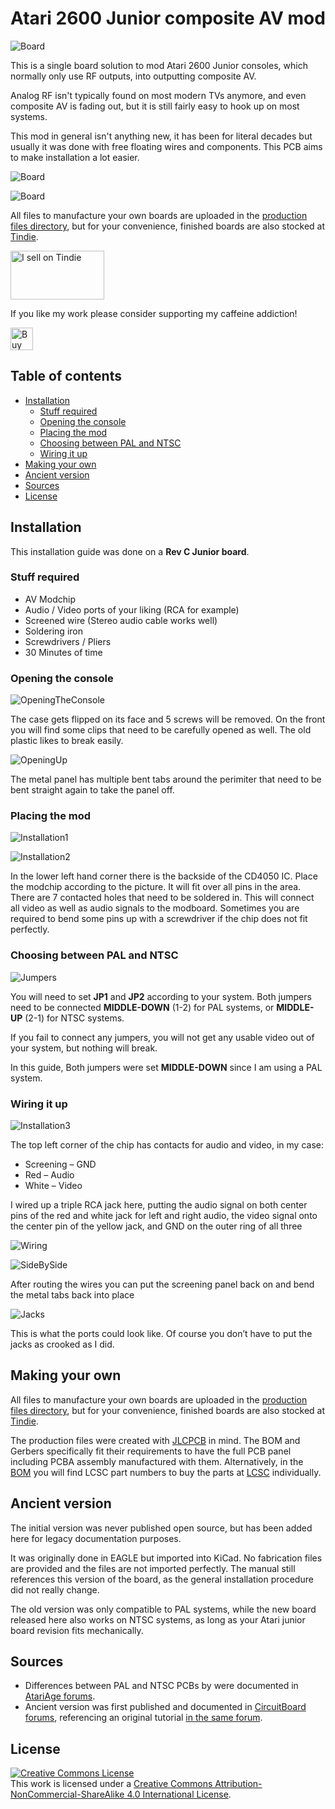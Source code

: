 # Atari 2600 Junior composite AV mod <!-- omit in toc -->

![Board](img/Board.jpg)


This is a single board solution to mod Atari 2600 Junior consoles, which normally only use RF outputs, into outputting composite AV.

Analog RF isn't typically found on most modern TVs anymore, and even composite AV is fading out, but it is still fairly easy to hook up on most systems.

This mod in general isn't anything new, it has been for literal decades but usually it was done with free floating wires and components. This PCB aims to make installation a lot easier.

![Board](img/BoardRender.jpg)

![Board](img/BoardRenderBackside.jpg)

All files to manufacture your own boards are uploaded in the [production files directory](/pcb/production%20files/), but for your convenience, finished boards are also stocked at [Tindie](https://www.tindie.com/products/binary-6/2600-junior-composite-av-mod-atari/).

<a href="https://www.tindie.com/stores/binary-6/?ref=offsite_badges&utm_source=sellers_Chrismettal&utm_medium=badges&utm_campaign=badge_medium"><img src="https://d2ss6ovg47m0r5.cloudfront.net/badges/tindie-mediums.png" alt="I sell on Tindie" width="150" height="78"></a>

If you like my work please consider supporting my caffeine addiction!

<a href='https://ko-fi.com/U7U6G0X3' target='_blank'><img height='36' style='border:0px;height:36px;' src='https://az743702.vo.msecnd.net/cdn/kofi4.png?v=0' border='0' alt='Buy Me a Coffee at ko-fi.com' /></a>


## Table of contents <!-- omit in toc -->

- [Installation](#installation)
  - [Stuff required](#stuff-required)
  - [Opening the console](#opening-the-console)
  - [Placing the mod](#placing-the-mod)
  - [Choosing between PAL and NTSC](#choosing-between-pal-and-ntsc)
  - [Wiring it up](#wiring-it-up)
- [Making your own](#making-your-own)
- [Ancient version](#ancient-version)
- [Sources](#sources)
- [License](#license)


## Installation

This installation guide was done on a **Rev C Junior board**.

### Stuff required

- AV Modchip
- Audio / Video ports of your liking (RCA for example)
- Screened wire (Stereo audio cable works well)
- Soldering iron
- Screwdrivers / Pliers
- 30 Minutes of time


### Opening the console

![OpeningTheConsole](/img/ancient_version/1-Closed.jpg)

The case gets flipped on its face and 5 screws will be removed. On the front you
will find some clips that need to be carefully opened as well. The old plastic likes
to break easily.


![OpeningUp](/img/ancient_version/2-OpeningUp.jpg)

The metal panel has multiple bent tabs around the perimiter that need to be bent
straight again to take the panel off.

### Placing the mod

![Installation1](/img/Installation_1.jpg)

![Installation2](/img/Installation_2.jpg)

In the lower left hand corner there is the backside of the CD4050 IC. Place the modchip according to the picture. It will fit over all pins in
the area. There are 7 contacted holes that need to be soldered in. This will
connect all video as well as audio signals to the modboard. Sometimes you are required to bend some pins up with a screwdriver if the chip does not fit perfectly.

### Choosing between PAL and NTSC

![Jumpers](/img/Jumpers.jpg)

You will need to set **JP1** and **JP2** according to your system. Both jumpers need to be connected **MIDDLE-DOWN** (1-2) for PAL systems, or **MIDDLE-UP** (2-1) for NTSC systems.

If you fail to connect any jumpers, you will not get any usable video out of your system, but nothing will break.

In this guide, Both jumpers were set **MIDDLE-DOWN** since I am using a PAL system.

### Wiring it up

![Installation3](/img/Installation_3.jpg)

The top left corner of the chip has contacts for audio and video, in my case:

- Screening – GND
- Red – Audio
- White – Video

I wired up a triple RCA jack here, putting the audio signal on both center pins of
the red and white jack for left and right audio, the video signal onto the center
pin of the yellow jack, and GND on the outer ring of all three

![Wiring](/img/ancient_version/5-Wiring.jpg)

![SideBySide](/img/ancient_version/6-SideBySide.jpg)

After routing the wires you can put the screening panel back on and bend the
metal tabs back into place

![Jacks](/img/ancient_version/7-Jacks.jpg)

This is what the ports could look like. Of course you don’t have to put the jacks as
crooked as I did.


## Making your own

All files to manufacture your own boards are uploaded in the [production files directory](/pcb/production%20files), but for your convenience, finished boards are also stocked at [Tindie](https://www.tindie.com/products/binary-6/2600-junior-composite-av-mod-atari/).

The production files were created with [JLCPCB](https://jlcpcb.com) in mind. The BOM and Gerbers specifically fit their requirements to have the full PCB panel including PCBA assembly manufactured with them. Alternatively, in the [BOM](/pcb/production%20files/bom/atari-junior-av-mod.csv) you will find LCSC part numbers to buy the parts at [LCSC](https://lcsc.com) individually.


## Ancient version

The initial version was never published open source, but has been added here for legacy documentation purposes. 

It was originally done in EAGLE but imported into KiCad. No fabrication files are provided and the files are not imported perfectly. The manual still references this version of the board, as the general installation procedure did not really change. 

The old version was only compatible to PAL systems, while the new board released here also works on NTSC systems, as long as your Atari junior board revision fits mechanically.


## Sources

- Differences between PAL and NTSC PCBs by were documented in [AtariAge forums](https://atariage.com/forums/topic/309021-atari-2600-ntsc-simple-diy-composite-mod/).
- Ancient version was first published and documented in [CircuitBoard forums](https://circuit-board.de/forum/index.php/Thread/22430-Atari-2600-Junior-AV-Mod-mit-neuer-PCB/), referencing an original tutorial [in the same forum](https://circuit-board.de/forum/index.php/Thread/1886-Atari-2600-Junior-Video-Mod-ohne-Zusatzplatine/).

## License

<a rel="license" href="http://creativecommons.org/licenses/by-nc-sa/4.0/"><img alt="Creative Commons License" style="border-width:0" src="https://i.creativecommons.org/l/by-nc-sa/4.0/88x31.png" /></a><br />This work is licensed under a <a rel="license" href="http://creativecommons.org/licenses/by-nc-sa/4.0/">Creative Commons Attribution-NonCommercial-ShareAlike 4.0 International License</a>.